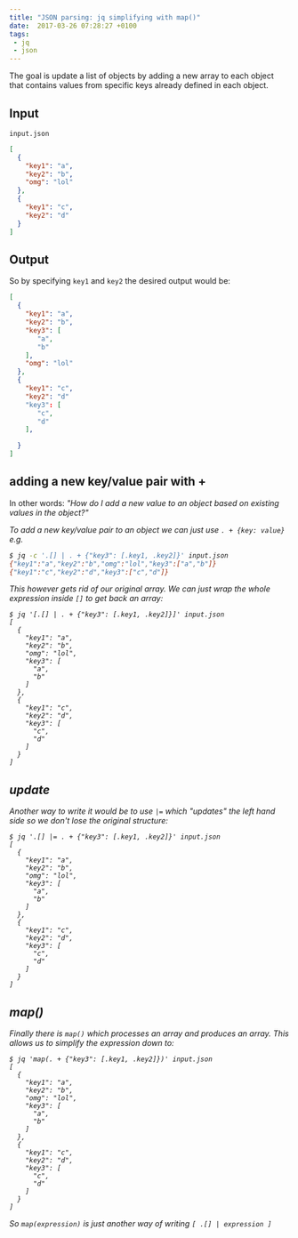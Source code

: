 ```yaml
---
title: "JSON parsing: jq simplifying with map()"
date:  2017-03-26 07:28:27 +0100
tags:
 - jq
 - json
---
```


The goal is update a list of objects by adding a new array to each 
object that contains values from specific keys already defined in
each object.

## Input

`input.json`

```json
[
  {
    "key1": "a",
    "key2": "b",
    "omg": "lol"
  },
  {
    "key1": "c",
    "key2": "d"
  }
]
```

## Output

So by specifying `key1` and `key2` the desired output would be:

```json
[
  {
    "key1": "a",
    "key2": "b",
    "key3": [
       "a",
       "b"
    ],
    "omg": "lol"
  },
  {
    "key1": "c",
    "key2": "d"
    "key3": [
       "c",
       "d"
    ],

  }
]
```

## adding a new key/value pair with +

In other words: <em>"How do I add a new value to an object based on existing values
in the object?"<em>

To add a new key/value pair to an object we can just use `. + {key: value}` e.g.

```bash
$ jq -c '.[] | . + {"key3": [.key1, .key2]}' input.json
{"key1":"a","key2":"b","omg":"lol","key3":["a","b"]}
{"key1":"c","key2":"d","key3":["c","d"]}
```

This however gets rid of our original array. We can just wrap the whole expression
inside `[]` to get back an array:

```jq
$ jq '[.[] | . + {"key3": [.key1, .key2]}]' input.json
[
  {
    "key1": "a",
    "key2": "b",
    "omg": "lol",
    "key3": [
      "a",
      "b"
    ]
  },
  {
    "key1": "c",
    "key2": "d",
    "key3": [
      "c",
      "d"
    ]
  }
]
```

## update

Another way to write it would be to use `|=` which "updates" the left hand side
so we don't lose the original structure:

```jq
$ jq '.[] |= . + {"key3": [.key1, .key2]}' input.json
[
  {
    "key1": "a",
    "key2": "b",
    "omg": "lol",
    "key3": [
      "a",
      "b"
    ]
  },
  {
    "key1": "c",
    "key2": "d",
    "key3": [
      "c",
      "d"
    ]
  }
]
```

## map()

Finally there is `map()` which processes an array and produces an array. This allows us
to simplify the expression down to:

```jq
$ jq 'map(. + {"key3": [.key1, .key2]})' input.json
[
  {
    "key1": "a",
    "key2": "b",
    "omg": "lol",
    "key3": [
      "a",
      "b"
    ]
  },
  {
    "key1": "c",
    "key2": "d",
    "key3": [
      "c",
      "d"
    ]
  }
]
```

So `map(expression)` is just another way of writing `[ .[] | expression ]`
